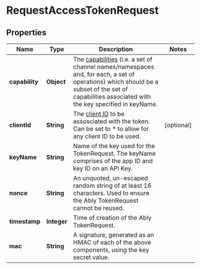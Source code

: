 

# RequestAccessTokenRequest


## Properties

| Name | Type | Description | Notes |
|------------ | ------------- | ------------- | -------------|
|**capability** | **Object** | The [capabilities](https://www.ably.io/documentation/core-features/authentication#capabilities-explained) (i.e. a set of channel names/namespaces and, for each, a set of operations) which should be a subset of the set of capabilities associated with the key specified in keyName. |  |
|**clientId** | **String** | The [client ID](https://www.ably.io/documentation/core-features/authentication#identified-clients) to be assosciated with the token. Can be set to * to allow for any client ID to be used. |  [optional] |
|**keyName** | **String** | Name of the key used for the TokenRequest. The keyName comprises of the app ID and key ID on an API Key. |  |
|**nonce** | **String** | An unquoted, un-escaped random string of at least 16 characters. Used to ensure the Ably TokenRequest cannot be reused. |  |
|**timestamp** | **Integer** | Time of creation of the Ably TokenRequest. |  |
|**mac** | **String** | A signature, generated as an HMAC of each of the above components, using the key secret value. |  |



